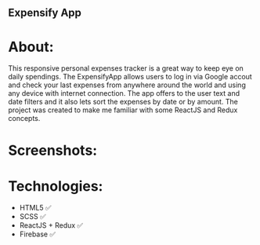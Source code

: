 ## Expensify App

# About:
This responsive personal expenses tracker is a great way to keep eye on daily spendings. The ExpensifyApp allows users to log in via Google accout and check your last expenses from anywhere around the world and using any device with internet connection. The app offers to the user text and date filters and it also lets sort the expenses by date or by amount. The project was created to make me familiar with some ReactJS and Redux concepts. 

# Screenshots:

# Technologies:
- HTML5 :white_check_mark:
- SCSS :white_check_mark:
- ReactJS + Redux :white_check_mark:
- Firebase :white_check_mark:
